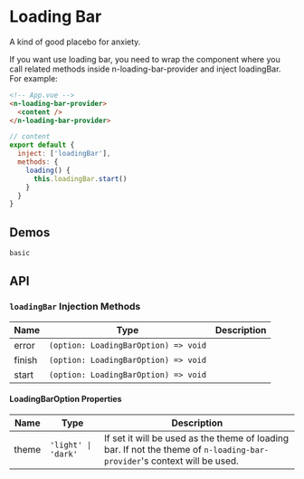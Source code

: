 # Loading Bar

A kind of good placebo for anxiety.

<n-space vertical>
<n-alert title="Prerequisite" type="warning">
  If you want use loading bar, you need to wrap the component where you call related methods inside <n-text code>n-loading-bar-provider</n-text> and inject <n-text code>loadingBar</n-text>.
</n-alert>
For example:

```html
<!-- App.vue -->
<n-loading-bar-provider>
  <content />
</n-loading-bar-provider>
```

```js
// content
export default {
  inject: ['loadingBar'],
  methods: {
    loading() {
      this.loadingBar.start()
    }
  }
}
```

</n-space>

## Demos

```demo
basic
```

## API

### `loadingBar` Injection Methods

| Name   | Type                                 | Description |
| ------ | ------------------------------------ | ----------- |
| error  | `(option: LoadingBarOption) => void` |             |
| finish | `(option: LoadingBarOption) => void` |             |
| start  | `(option: LoadingBarOption) => void` |             |

#### LoadingBarOption Properties

| Name | Type | Description |
| --- | --- | --- |
| theme | `'light' \| 'dark'` | If set it will be used as the theme of loading bar. If not the theme of `n-loading-bar-provider`'s context will be used. |
